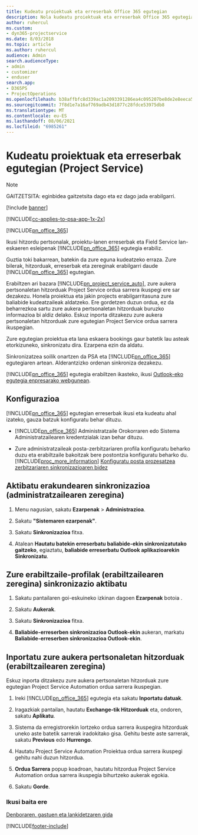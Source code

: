 ```yaml
---
title: Kudeatu proiektuak eta erreserbak Office 365 egutegian
description: Nola kudeatu proiektuak eta erreserbak Office 365 egutegian
author: ruhercul
ms.custom:
- dyn365-projectservice
ms.date: 8/03/2018
ms.topic: article
ms.author: ruhercul
audience: Admin
search.audienceType:
- admin
- customizer
- enduser
search.app:
- D365PS
- ProjectOperations
ms.openlocfilehash: b38affbfc8d339ac1a2093391286ea4c095207be8de2e8eeca558e6fcc5bcc07
ms.sourcegitcommit: 7f8d1e7a16af769adb43d1877c28fdce53975db8
ms.translationtype: MT
ms.contentlocale: eu-ES
ms.lasthandoff: 08/06/2021
ms.locfileid: "6985261"
---
```

# <a name="manage-projects-and-bookings-in-your-calendar-project-service"></a>Kudeatu proiektuak eta erreserbak egutegian (Project Service)

> [!Note]
> GAITZETSITA: eginbidea gaitzetsita dago eta ez dago jada erabilgarri.

[!include [banner](../includes/psa-now-project-operations.md)]

[!INCLUDE[cc-applies-to-psa-app-1x-2x](../includes/cc-applies-to-psa-app-1x-2x.md)]

[!INCLUDE[pn_office_365](../includes/pn-office-365.md)] 

Ikusi hitzordu pertsonalak, proiektu-lanen erreserbak eta Field Service lan-eskaeren esleipenak [!INCLUDE[pn_office_365](../includes/pn-office-365.md)] egutegia erabiliz.  
  
 Guztia toki bakarrean, batekin da zure eguna kudeatzeko erraza. Zure bilerak, hitzorduak, erreserbak eta zereginak erabilgarri daude [!INCLUDE[pn_office_365](../includes/pn-office-365.md)] egutegian.  
  
 Erabiltzen ari bazara [!INCLUDE[pn_project_service_auto](../includes/pn-project-service-auto.md)], zure aukera pertsonaletan hitzorduak Project Service ordua sarrera ikuspegi ere sar dezakezu. Honela proiektua eta jakin projects erabilgarritasuna zure baliabide kudeatzaileak aldatzeko. Ere gordetzen duzun ordua, ez da beharrezkoa sartu zure aukera pertsonaletan hitzorduak buruzko informazioa bi aldiz delako. Eskuz inporta ditzakezu zure aukera pertsonaletan hitzorduak zure egutegian Project Service ordua sarrera ikuspegian.  
  
 Zure egutegian proiektua eta lana eskaera bookings gaur batetik lau asteak etorkizuneko, sinkronizatu dira. Ezarpena ezin da aldatu.  
  
 Sinkronizatzea soilik onartzen da PSA eta [!INCLUDE[pn_office_365](../includes/pn-office-365.md)] egutegiaren artean. Alderantzizko ordenan sinkroniza dezakezu. 
  
 [!INCLUDE[pn_office_365](../includes/pn-office-365.md)] egutegia erabiltzen ikasteko, ikusi [Outlook-eko egutegia enpresarako webgunean](https://support.office.com/article/Calendar-in-Outlook-on-the-web-for-business-5219c457-d1fe-4c2f-9032-1a816b88e936).  
  
## <a name="setup"></a>Konfigurazioa  
 [!INCLUDE[pn_office_365](../includes/pn-office-365.md)] egutegian erreserbak ikusi eta kudeatu ahal izateko, gauza batzuk konfiguratu behar dituzu.  
  
- [!INCLUDE[pn_office_365](../includes/pn-office-365.md)] Administratzaile Orokorraren edo Sistema Administratzailearen kredentzialak izan behar dituzu.  
  
- Zure administratzaileak posta-zerbitzariaren profila konfiguratu beharko duzu eta erabiltzaile bakoitzak bere postontzia konfiguratu beharko du. [!INCLUDE[proc_more_information](../includes/proc-more-information.md)] [Konfiguratu posta prozesatzea zerbitzariaren sinkronizazioaren bidez](/dynamics365/customerengagement/on-premises/admin/set-up-server-side-synchronization-of-email-appointments-contacts-and-tasks)  
  
## <a name="turn-on-synchronization-for-your-organization-admin-task"></a>Aktibatu erakundearen sinkronizazioa (administratzailearen zeregina)  
  
1.  Menu nagusian, sakatu **Ezarpenak** > **Administrazioa**.  
  
2.  Sakatu **"Sistemaren ezarpenak"**.  
  
3.  Sakatu **Sinkronizazioa** fitxa.  
  
4.  Atalean **Hautatu batekin erreserbatu baliabide-ekin sinkronizatutako gaitzeko**, egiaztatu, **baliabide erreserbatu Outlook aplikazioarekin Sinkronizatu**.  
  
## <a name="turn-on-synchronization-for-your-user-profile-user-task"></a>Zure erabiltzaile-profilak (erabiltzailearen zeregina) sinkronizazio aktibatu  
  
1.  Sakatu pantailaren goi-eskuineko izkinan dagoen **Ezarpenak** botoia .  
  
2.  Sakatu **Aukerak**.  
  
3.  Sakatu **Sinkronizazioa** fitxa.  
  
4.  **Baliabide-erreserben sinkronizazioa Outlook-ekin** aukeran, markatu **Baliabide-erreserben sinkronizazioa Outlook-ekin**.  
  
## <a name="import-your-personal-appointments-user-task"></a>Inportatu zure aukera pertsonaletan hitzorduak (erabiltzailearen zeregina)  
 Eskuz inporta ditzakezu zure aukera pertsonaletan hitzorduak zure egutegian Project Service Automation ordua sarrera ikuspegian.  
  
1. Ireki [!INCLUDE[pn_office_365](../includes/pn-office-365.md)] egutegia eta sakatu **Inportatu datuak**.  
  
2. Iragazkiak pantailan, hautatu **Exchange-tik Hitzorduak** eta, ondoren, sakatu **Aplikatu**.  
  
3. Sistema da erregistrorekin lortzeko ordua sarrera ikuspegira hitzorduak uneko aste batetik sarrerak iradokitako gisa. Gehitu beste aste sarrerak, sakatu **Previous** edo **Hurrengo**.  
  
4. Hautatu Project Service Automation Proiektua ordua sarrera ikuspegi gehitu nahi duzun hitzordua.  
  
5. **Ordua Sarrera** popup koadroan, hautatu hitzordua Project Service Automation ordua sarrera ikuspegia bihurtzeko aukerak egokia.  
  
6. Sakatu **Gorde**.  
  
### <a name="see-also"></a>Ikusi baita ere  
 [Denboraren, gastuen eta lankidetzaren gida](../psa/time-expense-collaboration-guide.md)


[!INCLUDE[footer-include](../includes/footer-banner.md)]